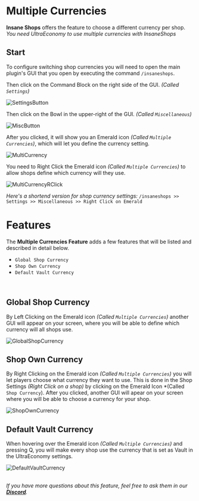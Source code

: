 # Multiple Currencies
**Insane Shops** offers the feature to choose a different currency per shop.
*You need UltraEconomy to use multiple currencies with InsaneShops*
<br>

## Start
To configure switching shop currencies you will need to open the main plugin's GUI 
that you open by executing the command `/insaneshops`.
<br>

Then click on the Command Block on the right side of the GUI. *(Called `Settings`)*

![SettingsButton](https://imgur.com/krTLRDP.png)
<br>

Then click on the Bowl in the upper-right of the GUI. *(Called `Miscellaneous`)*

![MiscButton](https://imgur.com/aLaQU0b.png)
<br>

After you clicked, it will show you an Emerald icon *(Called `Multiple Currencies`)*,
which will let you define the currency setting.

![MultiCurrency](https://imgur.com/xJAb8Jo.png)
<br>

You need to Right Click the Emerald icon *(Called `Multiple Currencies`)*
to allow shops define which currency will they use.

![MultiCurrencyRClick](https://imgur.com/ylzAVZl.png)
<br>

*Here's a shortend version for shop currency settings:*
`/insaneshops >> Settings >> Miscellaneous >> Right Click on Emerald`
<br>

# Features
The **Multiple Currencies Feature** adds a few features that will be listed and described in detail below.
<br>

- `Global Shop Currency`
- `Shop Own Currency`
- `Default Vault Currency`
<br>

## Global Shop Currency
By Left Clicking on the Emerald icon *(Called `Multiple Currencies`)* another GUI will appear on your screen,
where you will be able to define which currency will all shops use.

![GlobalShopCurrency](https://imgur.com/AS5WhDW.png)
<br>

## Shop Own Currency
By Right Clicking on the Emerald icon *(Called `Multiple Currencies`)* you will let players choose what currency they want to use.
This is done in the Shop Settings *(Right Click on a shop)* by clicking on the Emerald Icon *(Called `Shop Currency`).
After you clicked, another GUI will apear on your screen where you will be able to choose a currency for your shop.

![ShopOwnCurrency](https://imgur.com/7DWIJHG.png)
<br>

## Default Vault Currency
When hovering over the Emerald icon *(Called `Multiple Currencies`)* and pressing Q, 
you will make every shop use the currency that is set as Vault in the UltraEconomy settings.

![DefaultVaultCurrency](https://imgur.com/pXDrcKW.png)
<br>
<br>

_If you have more questions about this feature, feel free to ask them in our **[Discord](https://discord.gg/3JuHDm8)**._
